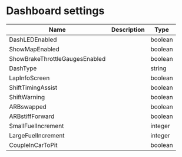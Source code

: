 # Dashboard settings

| Name                           | Description | Type    |
| ------------------------------ | ----------- | ------- |
| DashLEDEnabled                 |             | boolean |
| ShowMapEnabled                 |             | boolean |
| ShowBrakeThrottleGaugesEnabled |             | boolean |
| DashType                       |             | string  |
| LapInfoScreen                  |             | boolean |
| ShiftTimingAssist              |             | boolean |
| ShiftWarning                   |             | boolean |
| ARBswapped                     |             | boolean |
| ARBstiffForward                |             | boolean |
| SmallFuelIncrement             |             | integer |
| LargeFuelIncrement             |             | integer |
| CoupleInCarToPit               |             | boolean |
